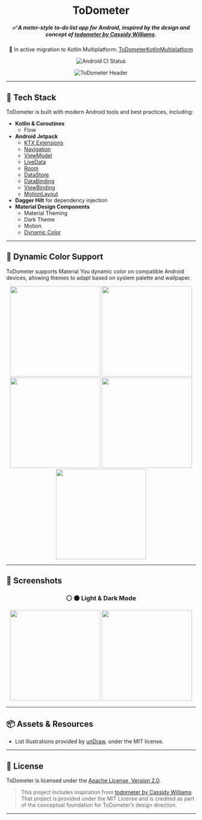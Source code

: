 
<h1 align="center">ToDometer</h1>

<h5 align="center">
✅ A meter-style to-do list app for Android, inspired by the design and concept of <a href="https://cassidoo.github.io/todometer/">todometer by Cassidy Williams</a>.
</h5>

<p align="center">
🚧 In active migration to Kotlin Multiplatform: <a href="https://github.com/serbelga/ToDometerKotlinMultiplatform">ToDometerKotlinMultiplatform</a>
</p>

<p align="center">
<img src="https://github.com/serbelga/ToDometer/workflows/Android%20CI/badge.svg" alt="Android CI Status">
</p>

<p align="center">
<img src="./art/1x/header.jpg" alt="ToDometer Header">
</p>

---

## 🚀 Tech Stack

ToDometer is built with modern Android tools and best practices, including:

- **Kotlin & Coroutines**
  - Flow
- **Android Jetpack**
  - [KTX Extensions](https://developer.android.com/kotlin/ktx)
  - [Navigation](https://developer.android.com/guide/navigation)
  - [ViewModel](https://developer.android.com/topic/libraries/architecture/viewmodel)
  - [LiveData](https://developer.android.com/topic/libraries/architecture/livedata)
  - [Room](https://developer.android.com/topic/libraries/architecture/room)
  - [DataStore](https://developer.android.com/topic/libraries/architecture/datastore)
  - [DataBinding](https://developer.android.com/topic/libraries/data-binding)
  - [ViewBinding](https://developer.android.com/topic/libraries/view-binding)
  - [MotionLayout](https://developer.android.com/training/constraint-layout/motionlayout)
- **Dagger Hilt** for dependency injection
- **Material Design Components**
  - Material Theming
  - Dark Theme
  - Motion
  - [Dynamic Color](https://m3.material.io/styles/color/dynamic-color/overview)

---

## 🎨 Dynamic Color Support

ToDometer supports Material You dynamic color on compatible Android devices, allowing themes to adapt based on system palette and wallpaper.

<p align="center">
  <img src="./screenshots/dynamic_color/dynamic_color_illustration_1.png" width="240">
  <img src="./screenshots/dynamic_color/dynamic_color_illustration_2.png" width="240">
  <img src="./screenshots/dynamic_color/dynamic_color_tasks_dark.png" width="240">
  <img src="./screenshots/dynamic_color/dynamic_color_tasks_light.png" width="240">
  <img src="./screenshots/dynamic_color/dynamic_color_add_task.png" width="240">
</p>

---

## 📱 Screenshots

<h3 align="center">⚪ ⚫ Light & Dark Mode</h3>

<p align="center">
  <img src="./screenshots/tasks.png" width="240">
  <img src="./screenshots/tasks_dark.png" width="240">
</p>

---

## 📦 Assets & Resources

- List illustrations provided by [unDraw](https://undraw.co/), under the MIT license.

---

## 📄 License

ToDometer is licensed under the [Apache License, Version 2.0](LICENSE).

> This project includes inspiration from [todometer by Cassidy Williams](https://cassidoo.github.io/todometer/). That project is provided under the MIT License and is credited as part of the conceptual foundation for ToDometer’s design direction.

---

